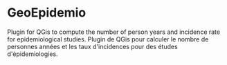 # GeoEpidemio
Plugin for QGis to compute the number of person years and incidence rate for epidemiological studies.
Plugin de QGis pour calculer le nombre de personnes années et les taux d'incidences pour des études d'épidemiologies.
